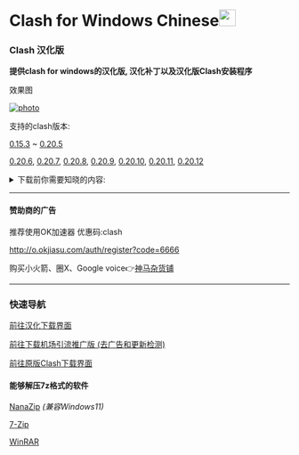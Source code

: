 # Clash for Windows Chinese<img src="https://github.com/ender-zhao/Clash-for-Windows_Chinese/blob/main/image/image_clash.png?raw=true" width="30" height="30">
### Clash 汉化版

**提供clash for windows的汉化版, 汉化补丁以及汉化版Clash安装程序**

效果图

[![photo](https://github.com/ender-zhao/Clash-for-Windows_Chinese/blob/main/image/Image_Clash-for-Windows_Chinese-0.20.12.png?raw=true)](https://github.com/ender-zhao/Clash-for-Windows_Chinese/releases/)

支持的clash版本: 

[0.15.3](https://github.com/ender-zhao/Clash-for-Windows_Chinese/releases/tag/CFW-V0.15.3_CN-V4)
~
[0.20.5](https://github.com/ender-zhao/Clash-for-Windows_Chinese/releases/tag/CFW-V0.20.5_CN)

[0.20.6](https://github.com/ender-zhao/Clash-for-Windows_Chinese/releases/tag/CFW-V0.20.6_CN),
[0.20.7](https://github.com/ender-zhao/Clash-for-Windows_Chinese/releases/tag/CFW-V0.20.7_CN),
[0.20.8](https://github.com/ender-zhao/Clash-for-Windows_Chinese/releases/tag/CFW-V0.20.8_CN),
[0.20.9](https://github.com/ender-zhao/Clash-for-Windows_Chinese/releases/tag/CFW-V0.20.9_CN),
[0.20.10](https://github.com/ender-zhao/Clash-for-Windows_Chinese/releases/tag/CFW-V0.20.10_CN),
[0.20.11](https://github.com/ender-zhao/Clash-for-Windows_Chinese/releases/tag/CFW-V0.20.11_CN),
[0.20.12](https://github.com/ender-zhao/Clash-for-Windows_Chinese/releases/tag/CFW-V0.20.12_CN)

<details><summary>下载前你需要知晓的内容:</summary>

  **下载将代表你对以下内容无任何异议**

*这个库提供的Clash for Windows是修改过的*

    对Clash for Windows进行的修改:
      1, 修改"app.asar"文件中的"renderer.js"
      2, 修改"app.asar"文件中的"main.js"
      3, 修改"app.asar"文件中的"zh-cn.js"
    对Clash for Windows植入的第三方链接:
      1, https://github.com/ender-zhao/Clash-for-Windows_Chinese-Attached
    汉化的方式
      通过Notepad++进行替换 (已被淘汰)
        手动替换用表位置:
          Clash-for-Windows_Chinese/chinese_file/Clash_Sinicization_Comparison_Table
        下载链接:
          https://notepad-plus-plus.org/downloads/
      通过Replace Pioneer的Batch Rnuuer工具配合替换表进行批量替换
        替换表的位置:
          Clash-for-Windows_Chinese/chinese_file/Auto/main-chinese
          Clash-for-Windows_Chinese/chinese_file/Auto/renderer-chinese
        下载链接
          https://www.mind-pioneer.com/
      zh-cn.js的汉化方式:
        将文件中的"后"改为"前"
        在app.asar中的位置:
          app.asar\node_modules\moment\locale\zh-cn.js
    封包方式
      安装程序的封包程序:
        简易封包工具_3.2.0.1.exe (已被淘汰)
        Inno Setup Compiler
          下载链接:
            https://jrsoftware.org/isdl.php
      .7z扩展名的封包程序:
        7-zip (已弃用)
        下载链接:
          https://7-zip.org/
        NanaZip
        下载链接:
          In the Microsoft Store
    --------------------------
    important!
    -------------------------
    赞助商的一切内容与该库无关
    软件仅共学习使用，请在下载后24小时内删除相关信息
    该库不承担由使用者造成的任何行为
    该库的所有内容仅存在于GitHub
</details>

*** 

#### 赞助商的广告

推荐使用OK加速器  优惠码:clash

http://o.okjiasu.com/auth/register?code=6666

购买小火箭、圈X、Google voice👉[神马杂货铺](https://googlevoice.top/)

***
### 快速导航
[前往汉化下载界面](https://github.com/ender-zhao/Clash-for-Windows_Chinese/releases)

[前往下载机场引流推广版 (去广告和更新检测)](https://github.com/ender-zhao/CFW-custom-made)

[前往原版Clash下载界面](https://github.com/Fndroid/clash_for_windows_pkg/releases)

#### 能够解压7z格式的软件

[NanaZip](https://github.com/M2Team/NanaZip) *(兼容Windows11)*

[7-Zip](https://www.7-zip.org/)

[WinRAR](https://www.rarlab.com/)

